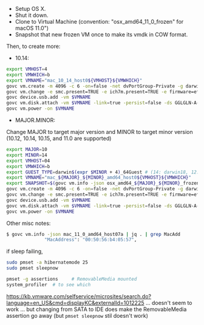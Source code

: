 * Setup OS X.
* Shut it down.
* Clone to Virtual Machine (convention: "osx_amd64_11_0_frozen" for macOS
  11.0")
* Snapshot that new frozen VM once to make its vmdk in COW format.

Then, to create more:

* 10.14:

```bash
export VMHOST=4
export VMWHICH=b
export VMNAME="mac_10_14_host0${VMHOST}${VMWHICH}"
govc vm.create -m 4096 -c 6 -on=false -net dvPortGroup-Private -g darwin18_64Guest -ds "BOOT_$VMHOST" $VMNAME
govc vm.change -e smc.present=TRUE -e ich7m.present=TRUE -e firmware=efi -e guestinfo.key-host-darwin-10_14=$(cat $HOME/keys/host-darwin-10_14) -e guestinfo.name=$VMNAME -vm $VMNAME
govc device.usb.add -vm $VMNAME
govc vm.disk.attach -vm $VMNAME -link=true -persist=false -ds GGLGLN-A-002-STV1 -disk osx_amd64_10_14_frozen_nfs/osx_amd64_10_14_frozen_nfs_17.vmdk
govc vm.power -on $VMNAME
```

* MAJOR.MINOR:

Change MAJOR to target major version and MINOR to target minor version (10.12, 10.14, 10.15, and 11.0 are supported)

```bash
export MAJOR=10
export MINOR=14
export VMHOST=04
export VMWHICH=b
export GUEST_TYPE=darwin$(expr $MINOR + 4)_64Guest # (14: darwin18, 12: darwin16...)
export VMNAME="mac_${MAJOR}_${MINOR}_amd64_host0${VMHOST}${VMWHICH}"
export SNAPSHOT=$(govc vm.info -json osx_amd64_${MAJOR}_${MINOR}_frozen_nfs | jq -r '.VirtualMachines[0].Layout.Snapshot[0].SnapshotFile|.[]|match(" .+vmdk$").string')
govc vm.create -m 4096 -c 6 -on=false -net dvPortGroup-Private -g darwin16_64Guest -ds "BOOT_$VMHOST" $VMNAME
govc vm.change -e smc.present=TRUE -e ich7m.present=TRUE -e firmware=efi -e guestinfo.key-host-darwin-10_$MINOR=$(cat $HOME/keys/host-darwin-10_${MINOR}) -e guestinfo.name=$VMNAME -vm $VMNAME
govc device.usb.add -vm $VMNAME
govc vm.disk.attach -vm $VMNAME -link=true -persist=false -ds GGLGLN-A-002-STV102 -disk $SNAPSHOT
govc vm.power -on $VMNAME
```

Other misc notes:

```bash
$ govc vm.info -json mac_11_0_amd64_host07a | jq . | grep MacAdd
              "MacAddress": "00:50:56:b4:05:57",
```

if sleep failing,
```bash
sudo pmset -a hibernatemode 25
sudo pmset sleepnow
```

```bash
pmset -g assertions     # RemovableMedia mounted
system_profiler  # to see which
```

https://kb.vmware.com/selfservice/microsites/search.do?language=en_US&cmd=displayKC&externalId=1012225
  ... doesn't seem to work
  ... but changing from SATA to IDE does make the RemovableMedia assertion go away (but `pmset sleepnow` stil doesn't work)
